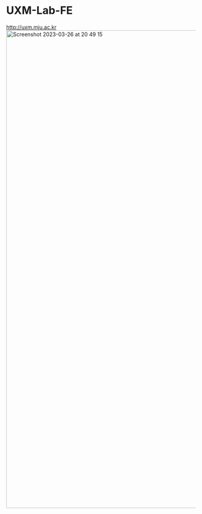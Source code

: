 # UXM-Lab-FE
http://uxm.mju.ac.kr
<img width="1270" alt="Screenshot 2023-03-26 at 20 49 15" src="https://user-images.githubusercontent.com/80405708/227773620-cd7b0329-ed0f-4329-baf9-5e140ab2d28f.png">
